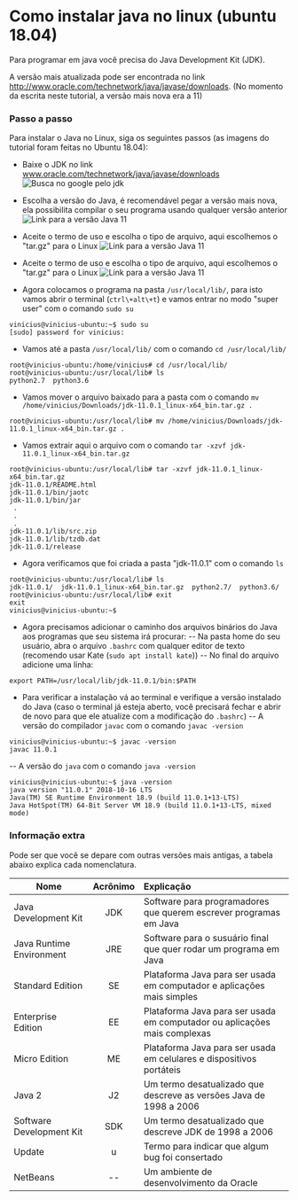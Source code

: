 # Como instalar java no linux (ubuntu 18.04)

Para programar em java você precisa do Java Development Kit (JDK).

A versão mais atualizada pode ser encontrada no link http://www.oracle.com/technetwork/java/javase/downloads.
(No momento da escrita neste tutorial, a versão mais nova era a 11)

### Passo a passo

Para instalar o Java no Linux, siga os seguintes passos (as imagens do tutorial foram feitas no Ubuntu 18.04):

 - Baixe o JDK no link www.oracle.com/technetwork/java/javase/downloads
 ![Busca no google pelo jdk](../images/java11InstSearch.png)

 - Escolha a versão do Java, é recomendável pegar a versão mais nova, ela possibilita compilar o seu programa usando qualquer versão anterior
 ![Link para a versão Java 11](../images/java11InstDown.png)

 - Aceite o termo de uso e escolha o tipo de arquivo, aqui escolhemos o "tar.gz" para o Linux
 ![Link para a versão Java 11](../images/java11InstFlavorLinux.png)

 - Aceite o termo de uso e escolha o tipo de arquivo, aqui escolhemos o "tar.gz" para o Linux
 ![Link para a versão Java 11](../images/java11InstFlavorLinux.png)

 - Agora colocamos o programa na pasta `/usr/local/lib/`, para isto vamos abrir o terminal (`ctrl\+alt\+t`) e vamos entrar no modo "super user" com o comando `sudo su`

~~~ shell_session
vinicius@vinicius-ubuntu:~$ sudo su
[sudo] password for vinicius:
~~~

 - Vamos até a pasta `/usr/local/lib/` com o comando `cd /usr/local/lib/`
~~~ shell_session
root@vinicius-ubuntu:/home/vinicius# cd /usr/local/lib/
root@vinicius-ubuntu:/usr/local/lib# ls
python2.7  python3.6
~~~

 - Vamos mover o arquivo baixado para a pasta com o comando `mv /home/vinicius/Downloads/jdk-11.0.1_linux-x64_bin.tar.gz .`
~~~ shell_session
root@vinicius-ubuntu:/usr/local/lib# mv /home/vinicius/Downloads/jdk-11.0.1_linux-x64_bin.tar.gz .
~~~

 -  Vamos extrair aqui o arquivo com o comando `tar -xzvf jdk-11.0.1_linux-x64_bin.tar.gz`
~~~ shell_session
root@vinicius-ubuntu:/usr/local/lib# tar -xzvf jdk-11.0.1_linux-x64_bin.tar.gz
jdk-11.0.1/README.html
jdk-11.0.1/bin/jaotc
jdk-11.0.1/bin/jar
 .
 .
 .
jdk-11.0.1/lib/src.zip
jdk-11.0.1/lib/tzdb.dat
jdk-11.0.1/release
~~~

 - Agora verificamos que foi criada a pasta "jdk-11.0.1" com o comando `ls`
~~~ shell_session
root@vinicius-ubuntu:/usr/local/lib# ls
jdk-11.0.1/  jdk-11.0.1_linux-x64_bin.tar.gz  python2.7/  python3.6/
root@vinicius-ubuntu:/usr/local/lib# exit
exit
vinicius@vinicius-ubuntu:~$
~~~

 - Agora precisamos adicionar o caminho dos arquivos binários do Java aos programas que seu sistema irá procurar:
 -- Na pasta home do seu usuário, abra o arquivo `.bashrc` com qualquer editor de texto (recomendo usar Kate (`sudo apt install kate`))
 -- No final do arquivo adicione uma linha:
~~~ shell
export PATH=/usr/local/lib/jdk-11.0.1/bin:$PATH
~~~

 - Para verificar a instalação vá ao terminal e verifique a versão instalado do Java
 (caso o terminal já esteja aberto, você precisará fechar e abrir de novo para que ele atualize com a modificação do `.bashrc`)
 -- A versão do compilador `javac` com o comando `javac -version`
~~~ shell_session
vinicius@vinicius-ubuntu:~$ javac -version
javac 11.0.1
~~~
 -- A versão do `java` com o comando `java -version`
~~~ shell_session
vinicius@vinicius-ubuntu:~$ java -version
java version "11.0.1" 2018-10-16 LTS
Java(TM) SE Runtime Environment 18.9 (build 11.0.1+13-LTS)
Java HotSpot(TM) 64-Bit Server VM 18.9 (build 11.0.1+13-LTS, mixed mode)
~~~


### Informação extra

Pode ser que você se depare com outras versões mais antigas, a tabela abaixo explica cada nomenclatura.

|Nome                    | Acrônimo | Explicação |
|---                     |:---:     |:---        |
Java Development Kit     | JDK | Software para programadores que querem escrever programas em Java |
Java Runtime Environment | JRE | Software para o susuário final que quer rodar um programa em Java |
Standard Edition         | SE  | Plataforma Java para ser usada em computador e aplicações mais simples |
Enterprise Edition       | EE  | Plataforma Java para ser usada em computador ou aplicações mais complexas |
Micro Edition            | ME  | Plataforma Java para ser usada em celulares e dispositivos portáteis |
Java 2                   | J2  | Um termo desatualizado que descreve as versões Java de 1998 a 2006 |
Software Development Kit | SDK | Um termo desatualizado que descreve JDK de 1998 a 2006 |
Update                   | u   | Termo para indicar que algum bug foi consertado |
NetBeans                 | --  | Um ambiente de desenvolvimento da Oracle|
